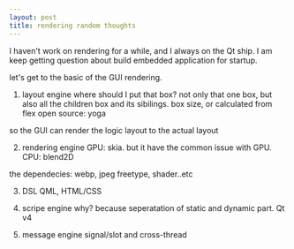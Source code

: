 ```yaml
---
layout: post
title: rendering random thoughts
---
```


I haven't work on rendering for a while, and I always on the Qt ship.
I am keep getting question about build embedded application for startup.

let's get to the basic of the GUI rendering.

1. layout engine
where should I put that box? not only that one box, but also all the children box and its sibilings.
box size, or calculated from flex
open source: yoga

so the GUI can render the logic layout to the actual layout

2. rendering engine
GPU: skia. but it have the common issue with GPU.
CPU: blend2D

the dependecies: webp, jpeg freetype, shader..etc

3. DSL
QML, HTML/CSS

4. scripe engine
why? because seperatation of static and dynamic part.
Qt v4

5. message engine
signal/slot and cross-thread

